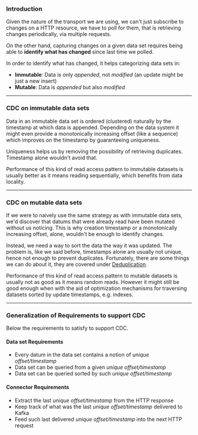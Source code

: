 ### Introduction
Given the nature of the transport we are using, we can't just subscribe to changes on a HTTP resource, we have to poll for them, that is retrieving changes periodically, via multiple requests.

On the other hand, capturing changes on a given data set requires being able to **identify what has changed** since last time we polled.

In order to identify what has changed, it helps categorizing data sets in:
*   **Immutable**: Data is only _appended_, not _modified_ (an update might be just a new insert)
*   **Mutable**: Data is _appended_ but also _modified_

***

### CDC on immutable data sets
Data in an immutable data set is ordered (clustered) naturally by the timestamp at which data is appended. Depending on the data system it might even provide a monotonically increasing offset (like a sequence) which improves on the timestamp by guaranteeing uniqueness. 

Uniqueness helps us by removing the possibility of retrieving duplicates. Timestamp alone wouldn't avoid that.

Performance of this kind of read access pattern to immutable datasets is usually better as it means reading sequentially, which benefits from data locality.

***

### CDC on mutable data sets
If we were to naively use the same strategy as with immutable data sets, we'd discover that datums that were already read have been mutated without us noticing. This is why creation timestamp or a monotonically increasing offset, alone, wouldn't be enough to identify changes.

Instead, we need a way to sort the data the way it was updated. The problem is, like we said before, timestamps alone are usually not unique, hence not enough to prevent duplicates. Fortunately, there are some things we can do about it, they are covered under [Deduplication](https://github.com/castorm/kafka-connect-http/wiki/Deduplication).

Performance of this kind of read access pattern to mutable datasets is usually not as good as it means random reads. However it might still be good enough when with the aid of optimization mechanisms for traversing datasets sorted by update timestamps, e.g. indexes.

***

### Generalization of Requirements to support CDC
Below the requirements to satisfy to support CDC.

#### Data set Requirements
*   Every datum in the data set contains a notion of _unique offset/timestamp_
*   Data set can be queried from a given _unique offset/timestamp_
*   Data set can be queried sorted by such _unique offset/timestamp_

#### Connector Requirements
*   Extract the last _unique offset/timestamp_ from the HTTP response
*   Keep track of what was the last _unique offset/timestamp_ delivered to Kafka
*   Feed such last delivered _unique offset/timestamp_ into the next HTTP request
